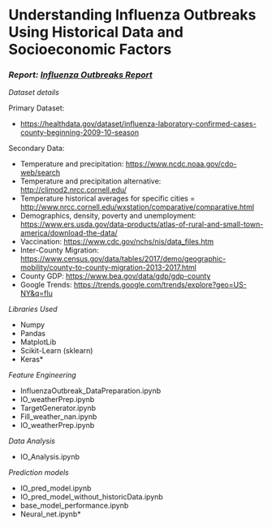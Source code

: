 
# Understanding Influenza Outbreaks Using Historical Data and Socioeconomic Factors

*<h3>Report: <a href="/DS_Influenza_Report.pdf">Influenza Outbreaks Report</a></h3>*

*Dataset details*

Primary Dataset: 

* https://healthdata.gov/dataset/influenza-laboratory-confirmed-cases-county-beginning-2009-10-season

Secondary Data:

* Temperature and precipitation: https://www.ncdc.noaa.gov/cdo-web/search
* Temperature and precipitation alternative: http://climod2.nrcc.cornell.edu/
* Temperature historical averages for specific cities = http://www.nrcc.cornell.edu/wxstation/comparative/comparative.html
* Demographics, density, poverty and unemployment: https://www.ers.usda.gov/data-products/atlas-of-rural-and-small-town-america/download-the-data/ 
* Vaccination: https://www.cdc.gov/nchs/nis/data_files.htm
* Inter-County Migration: https://www.census.gov/data/tables/2017/demo/geographic-mobility/county-to-county-migration-2013-2017.html
* County GDP: https://www.bea.gov/data/gdp/gdp-county 
* Google Trends: https://trends.google.com/trends/explore?geo=US-NY&q=flu

*Libraries Used*

* Numpy
* Pandas
* MatplotLib
* Scikit-Learn (sklearn)
* Keras*

*Feature Engineering*

* InfluenzaOutbreak_DataPreparation.ipynb
* IO_weatherPrep.ipynb
* TargetGenerator.ipynb
* Fill_weather_nan.ipynb
* IO_weatherPrep.ipynb

*Data Analysis*

* IO_Analysis.ipynb

*Prediction models*

* IO_pred_model.ipynb
* IO_pred_model_without_historicData.ipynb
* base_model_performance.ipynb
* Neural_net.ipynb*	
